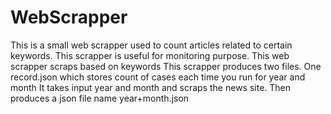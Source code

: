 # WebScrapper
This is a small web scrapper used to count articles related to certain keywords.
This scrapper is useful for monitoring purpose.
This web scrapper scraps based on keywords
This scrapper produces two files.
One record.json which stores count of cases each time you run for year and month
It takes input year and month and scraps the news site.
Then produces a json file name year+month.json
